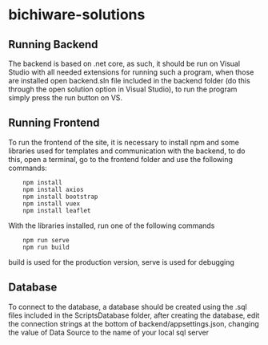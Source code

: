 # bichiware-solutions


## Running Backend

The backend is based on .net core, as such, it should be run on Visual Studio with all needed extensions for running such a program, when those are installed open backend.sln file included in the backend folder (do this through the open solution option in Visual Studio), to run the program simply press the run button on VS.

## Running Frontend

To run the frontend of the site, it is necessary to install npm and some libraries used for templates and communication with the backend, to do this, open a terminal, go to the frontend folder and use the following commands:

        npm install
        npm install axios
        npm install bootstrap
        npm install vuex
        npm install leaflet

With the libraries installed, run one of the following commands

        npm run serve
        npm run build

build is used for the production version, serve is used for debugging

## Database

To connect to the database, a database should be created using the .sql files included in the ScriptsDatabase folder, after creating the database, edit the connection strings at the bottom of backend/appsettings.json, changing the value of Data Source to the name of your local sql server